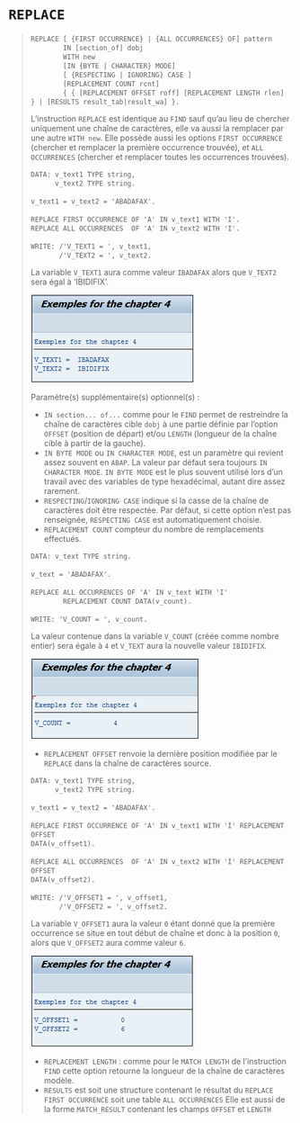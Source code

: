 # **`REPLACE`**

> ```JS
> REPLACE [ {FIRST OCCURRENCE} | {ALL OCCURRENCES} OF] pattern
>         IN [section_of] dobj
>         WITH new
>         [IN {BYTE | CHARACTER} MODE]
>         [ {RESPECTING | IGNORING} CASE ]
>         [REPLACEMENT COUNT rcnt]
>         { { [REPLACEMENT OFFSET roff] [REPLACEMENT LENGTH rlen] } | [RESULTS result_tab|result_wa] }.
> ```
>
> L’instruction `REPLACE` est identique au `FIND` sauf qu’au lieu de chercher uniquement une chaîne de caractères, elle va aussi la remplacer par une autre `WITH new`. Elle possède aussi les options `FIRST OCCURRENCE` (chercher et remplacer la première occurrence trouvée), et `ALL OCCURRENCES` (chercher et remplacer toutes les occurrences trouvées).
>
> ```JS
> DATA: v_text1 TYPE string,
>       v_text2 TYPE string.
>
> v_text1 = v_text2 = 'ABADAFAX'.
>
> REPLACE FIRST OCCURRENCE OF 'A' IN v_text1 WITH 'I'.
> REPLACE ALL OCCURRENCES  OF 'A' IN v_text2 WITH 'I'.
>
> WRITE: /'V_TEXT1 = ', v_text1,
>        /'V_TEXT2 = ', v_text2.
> ```
>
> La variable `V_TEXT1` aura comme valeur `IBADAFAX` alors que `V_TEXT2` sera égal à ’IBIDIFIX’.
>
> ![](../00_Ressources/01_08_01.png)
>
> Paramètre(s) supplémentaire(s) optionnel(s) :
>
> - `IN section... of...` comme pour le `FIND` permet de restreindre la chaîne de caractères cible `dobj` à une partie définie par l’option `OFFSET` (position de départ) et/ou `LENGTH` (longueur de la chaîne cible à partir de la gauche).
> - `IN BYTE MODE` ou `IN CHARACTER MODE`, est un paramètre qui revient assez souvent en `ABAP`. La valeur par défaut sera toujours `IN CHARACTER MODE`. `IN BYTE MODE` est le plus souvent utilisé lors d’un travail avec des variables de type hexadécimal, autant dire assez rarement.
> - `RESPECTING`/`IGNORING CASE` indique si la casse de la chaîne de caractères doit être respectée. Par défaut, si cette option n’est pas renseignée, `RESPECTING CASE` est automatiquement choisie.
> - `REPLACEMENT COUNT` compteur du nombre de remplacements effectués.
>
> ```JS
> DATA: v_text TYPE string.
>
> v_text = 'ABADAFAX'.
>
> REPLACE ALL OCCURRENCES OF 'A' IN v_text WITH 'I'
>         REPLACEMENT COUNT DATA(v_count).
>
> WRITE: 'V_COUNT = ', v_count.
> ```
>
> La valeur contenue dans la variable `V_COUNT` (créée comme nombre entier) sera égale à `4` et `V_TEXT` aura la nouvelle valeur `IBIDIFIX`.
>
> ![](../00_Ressources/01_08_02.png)
>
> - `REPLACEMENT OFFSET` renvoie la dernière position modifiée par le `REPLACE` dans la chaîne de caractères source.
>
> ```JS
> DATA: v_text1 TYPE string,
>       v_text2 TYPE string.
>
> v_text1 = v_text2 = 'ABADAFAX'.
>
> REPLACE FIRST OCCURRENCE OF 'A' IN v_text1 WITH 'I' REPLACEMENT OFFSET
> DATA(v_offset1).
>
> REPLACE ALL OCCURRENCES  OF 'A' IN v_text2 WITH 'I' REPLACEMENT OFFSET
> DATA(v_offset2).
>
> WRITE: /'V_OFFSET1 = ', v_offset1,
>        /'V_OFFSET2 = ', v_offset2.
> ```
>
> La variable `V_OFFSET1` aura la valeur `0` étant donné que la première occurrence se situe en tout début de chaîne et donc à la position `0`, alors que `V_OFFSET2` aura comme valeur `6`.
>
> ![](../00_Ressources/01_08_03.png)
>
> - `REPLACEMENT LENGTH` : comme pour le `MATCH LENGTH` de l’instruction `FIND` cette option retourne la longueur de la chaîne de caractères modèle.
> - `RESULTS` est soit une structure contenant le résultat du `REPLACE` `FIRST OCCURRENCE` soit une table `ALL OCCURRENCES` Elle est aussi de la forme `MATCH_RESULT` contenant les champs `OFFSET` et `LENGTH`
